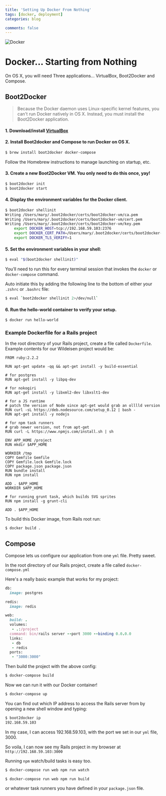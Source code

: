 ```yaml
---
title: 'Setting Up Docker From Nothing'
tags: [docker, deployment]
categories: blog

comments: false
---
```


![Docker](/images/posts/docker.png)

# Docker... Starting from Nothing

On OS X, you will need Three applications... VirtualBox, Boot2Docker and Compose.

## Boot2Docker

> Because the Docker daemon uses Linux-specific kernel features, you can't run Docker natively in OS X. Instead, you must install the Boot2Docker application.

#### 1. Download/install [VirtualBox](https://www.virtualbox.org/wiki/Downloads)

#### 2. Install Boot2docker and Compose to run Docker on OS X.

```bash
$ brew install boot2docker docker-compose
```

Follow the Homebrew instructions to manage launching on startup, etc.

#### 3. Create a new Boot2Docker VM. You only need to do this once, yay!

```bash
$ boot2docker init
$ boot2docker start
```

#### 4. Display the environment variables for the Docker client.

```bash
$ boot2docker shellinit
Writing /Users/mary/.boot2docker/certs/boot2docker-vm/ca.pem
Writing /Users/mary/.boot2docker/certs/boot2docker-vm/cert.pem
Writing /Users/mary/.boot2docker/certs/boot2docker-vm/key.pem
    export DOCKER_HOST=tcp://192.168.59.103:2376
    export DOCKER_CERT_PATH=/Users/mary/.boot2docker/certs/boot2docker-vm
    export DOCKER_TLS_VERIFY=1
```

#### 5. Set the environment variables in your shell:

```bash
$ eval "$(boot2docker shellinit)"
```

You’ll need to run this for every terminal session that invokes the `docker` or `docker-compose` command.

Auto initiate this by adding the following line to the bottom of either your `.zshrc` or `.bashrc` file:

```bash
$ eval `boot2docker shellinit 2>/dev/null`
```

#### 6. Run the hello-world container to verify your setup.

```bash
$ docker run hello-world
```

### Example Dockerfile for a Rails project

In the root directory of your Rails project, create a file called `Dockerfile`. Example contents for our Wildeisen project would be:

```docker
FROM ruby:2.2.2

RUN apt-get update -qq && apt-get install -y build-essential

# for postgres
RUN apt-get install -y libpq-dev

# for nokogiri
RUN apt-get install -y libxml2-dev libxslt1-dev

# for a JS runtime
# patch the version of Node since apt-get would grab an olllld version
RUN curl -sL https://deb.nodesource.com/setup_0.12 | bash -
RUN apt-get install -y nodejs

# for npm task runners
# grab newer version, not from apt-get
RUN curl -L https://www.npmjs.com/install.sh | sh

ENV APP_HOME /project
RUN mkdir $APP_HOME

WORKDIR /tmp
COPY Gemfile Gemfile
COPY Gemfile.lock Gemfile.lock
COPY package.json package.json
RUN bundle install
RUN npm install

ADD . $APP_HOME
WORKDIR $APP_HOME

# for running grunt task, which builds SVG sprites
RUN npm install -g grunt-cli

ADD . $APP_HOME
```

To build this Docker image, from Rails root run:

```bash
$ docker build .
```

## Compose

Compose lets us configure our application from one `yml` file. Pretty sweet.

In the root directory of our Rails project, create a file called `docker-compose.yml`

Here's a really basic example that works for my project:

```ruby
db:
  image: postgres

redis:
  image: redis

web:
  build: .
  volumes:
   - .:/project
  command: bin/rails server --port 3000 --binding 0.0.0.0
  links:
   - db
   - redis
  ports:
   - "3000:3000"

```

Then build the project with the above config:

```bash
$ docker-compose build
```

Now we can run it with our Docker container!

```bash
$ docker-compose up
```

You can find out which IP address to access the Rails server from by opening a new shell window and typing:

```bash
$ boot2docker ip
192.168.59.103
```

In my case, I can access 192.168.59.103, with the port we set in our `yml` file, 3000.

So voila, I can now see my Rails project in my browser at `http://192.168.59.103:3000`

Running `npm` watch/build tasks is easy too.

```bash
$ docker-compose run web npm run watch
```

```bash
$ docker-compose run web npm run build
```

or whatever task runners you have defined in your `package.json` file.
